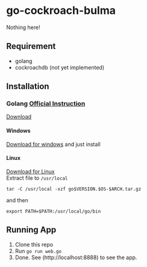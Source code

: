# go-cockroach-bulma
Nothing here!

## Requirement
- golang
- cockroachdb (not yet implemented)

## Installation
### Golang [Official Instruction](https://golang.org/doc/install)
[Download](https://golang.org/dl/)
#### Windows
[Download for windows](https://dl.google.com/go/go1.12.5.windows-amd64.msi) and just install
#### Linux
[Download for Linux](https://dl.google.com/go/go1.12.5.linux-amd64.tar.gz)  
Extract file to `/usr/local`

`tar -C /usr/local -xzf go$VERSION.$OS-$ARCH.tar.gz`  

and then  

`export PATH=$PATH:/usr/local/go/bin`

## Running App
1. Clone this repo  
2. Run `go run web.go`
3. Done. See (http://localhost:8888) to see the app.